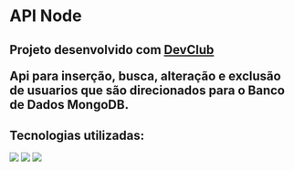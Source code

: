 <h1>API Node</h1>
<h2>Projeto desenvolvido com <a href="https://rodolfomori.com.br/devclub/">DevClub</a>
<p>Api para inserção, busca, alteração e exclusão de usuarios que são direcionados para o Banco de Dados MongoDB.</p>
<h2>Tecnologias utilizadas:</h2>
<img src="https://img.shields.io/badge/MongoDB-%234ea94b.svg?style=for-the-badge&logo=mongodb&logoColor=white"/>
<img src="https://img.shields.io/badge/Prisma-3982CE?style=for-the-badge&logo=Prisma&logoColor=white"/>
<img src="https://img.shields.io/badge/node.js-6DA55F?style=for-the-badge&logo=node.js&logoColor=white"/>
